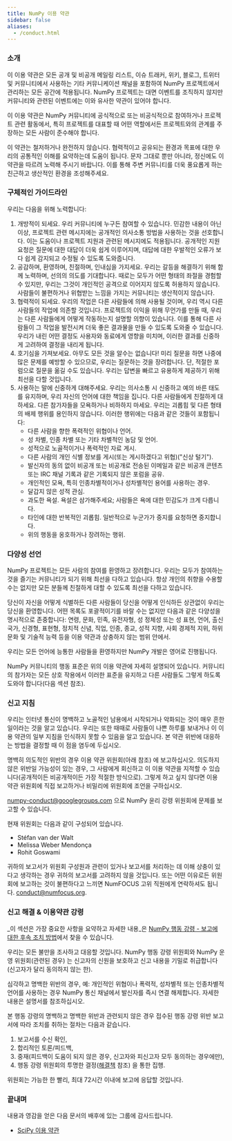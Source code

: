 ```yaml
---
title: NumPy 이용 약관
sidebar: false
aliases:
  - /conduct.html
---
```


### 소개

이 이용 약관은 모든 공개 및 비공개 메일링 리스트, 이슈 트래커, 위키, 블로그, 트위터 및 커뮤니티에서 사용하는 기타 커뮤니케이션 채널을 포함하여 NumPy 프로젝트에서 관리하는 모든 공간에 적용됩니다. NumPy 프로젝트는 대면 이벤트를 조직하지 않지만 커뮤니티와 관련된 이벤트에는 이와 유사한 약관이 있어야 합니다.

이 이용 약관은 NumPy 커뮤니티에 공식적으로 또는 비공식적으로 참여하거나 프로젝트 관련 활동에서, 특히 프로젝트를 대표할 때 어떤 역할에서든 프로젝트와의 관계를 주장하는 모든 사람이 준수해야 합니다.

이 약관는 철저하거나 완전하지 않습니다. 협력적이고 공유되는 환경과 목표에 대한 우리의 공통적인 이해를 요약하는데 도움이 됩니다. 문자 그대로 뿐만 아니라, 정신에도 이 약관을 따르려 노력해 주시기 바랍니다. 이를 통해 주변 커뮤니티를 더욱 풍요롭게 하는 친근하고 생산적인 환경을 조성해주세요.

### 구체적인 가이드라인

우리는 다음을 위해 노력합니다:

1. 개방적이 되세요. 우리 커뮤니티에 누구든 참여할 수 있습니다. 민감한 내용이 아닌 이상, 프로젝트 관련 메시지에는 공개적인 의사소통 방법을 사용하는 것을 선호합니다. 이는 도움이나 프로젝트 지원과 관련된 메시지에도 적용됩니다. 공개적인 지원 요청은 질문에 대한 대답이 더욱 쉽게 이루어지며, 대답에 대한 우발적인 오류가 보다 쉽게 감지되고 수정될 수 있도록 도와줍니다.
2. 공감하며, 환영하며, 친절하며, 인내심을 가지세요. 우리는 갈등을 해결하기 위해 함께 노력하며, 선의의 의도를 기대합니다. 때로는 모두가 어떤 형태의 좌절을 경험할 수 있지만, 우리는 그것이 개인적인 공격으로 이어지지 않도록 허용하지 않습니다. 사람들이 불편하거나 위협받는 느낌을 가지는 커뮤니티는 생산적이지 않습니다.
3. 협력적이 되세요. 우리의 작업은 다른 사람들에 의해 사용될 것이며, 우리 역시 다른 사람들의 작업에 의존할 것입니다. 프로젝트의 이익을 위해 무언가를 만들 때, 우리는 다른 사람들에게 어떻게 작동하는지 설명할 의향이 있습니다. 이를 통해 다른 사람들이 그 작업을 발전시켜 더욱 좋은 결과물을 만들 수 있도록 도와줄 수 있습니다. 우리가 내린 어떤 결정도 사용자와 동료에게 영향을 미치며, 이러한 결과를 신중하게 고려하여 결정을 내리게 됩니다.
4. 호기심을 가져보세요. 아무도 모든 것을 알수는 없습니다! 미리 질문을 하면 나중에 많은 문제를 예방할 수 있으므로, 우리는 질문하는 것을 장려합니다. 단, 적절한 포럼으로 질문을 옮길 수도 있습니다. 우리는 답변을 빠르고 유용하게 제공하기 위해 최선을 다할 것입니다.
5. 사용하는 말에 신중하게 대해주세요. 우리는 의사소통 시 신중하고 예의 바른 태도를 유지하며, 우리 자신의 언어에 대한 책임을 집니다. 다른 사람들에게 친절하게 대하세요. 다른 참가자들을 모욕하거나 비하하지 마세요. 우리는 괴롭힘 및 다른 형태의 배제 행위를 용인하지 않습니다. 이러한 행위에는 다음과 같은 것들이 포함됩니다:
    * 다른 사람을 향한 폭력적인 위협이나 언어.
    * 성 차별, 인종 차별 또는 기타 차별적인 농담 및 언어.
    * 성적으로 노골적이거나 폭력적인 자료 게시.
    * 다른 사람의 개인 식별 정보를 게시(또는 게시하겠다고 위협)("신상 털기").
    * 발신자의 동의 없이 비공개 또는 비공개로 전송된 이메일과 같은 비공개 콘텐츠 또는 IRC 채널 기록과 같은 기록되지 않은 포럼을 공유.
    * 개인적인 모욕, 특히 인종차별적이거나 성차별적인 용어를 사용하는 경우.
    * 달갑지 않은 성적 관심.
    * 과도한 욕설. 욕설은 삼가해주세요; 사람들은 욕에 대한 민감도가 크게 다릅니다.
    * 타인에 대한 반복적인 괴롭힘. 일반적으로 누군가가 중지를 요청하면 중지합니다.
    * 위의 행동을 옹호하거나 장려하는 행위.

### 다양성 선언

NumPy 프로젝트는 모든 사람의 참여를 환영하고 장려합니다. 우리는 모두가 참여하는 것을 즐기는 커뮤니티가 되기 위해 최선을 다하고 있습니다. 항상 개인의 취향을 수용할 수는 없지만 모든 분들께 친절하게 대할 수 있도록 최선을 다하고 있습니다.

당신이 자신을 어떻게 식별하든 다른 사람들이 당신을 어떻게 인식하든 상관없이 우리는 당신을 환영합니다. 어떤 목록도 포괄적이기를 바랄 수는 없지만 다음과 같은 다양성을 명시적으로 존중합니다: 연령, 문화, 민족, 유전자형, 성 정체성 또는 성 표현, 언어, 출신 국가, 신경형, 표현형, 정치적 신념, 직업, 인종, 종교, 성적 지향, 사회 경제적 지위, 하위 문화 및 기술적 능력 등을 이용 약관과 상충하지 않는 범위 안에서.

우리는 모든 언어에 능통한 사람들을 환영하지만 NumPy 개발은 영어로 진행됩니다.

NumPy 커뮤니티의 행동 표준은 위의 이용 약관에 자세히 설명되어 있습니다. 커뮤니티의 참가자는 모든 상호 작용에서 이러한 표준을 유지하고 다른 사람들도 그렇게 하도록 도와야 합니다(다음 섹션 참조).

### 신고 지침

우리는 인터넷 통신이 명백하고 노골적인 남용에서 시작되거나 악화되는 것이 매우 흔한 일이라는 것을 알고 있습니다. 우리는 또한 때때로 사람들이 나쁜 하루를 보내거나 이 이용 약관의 일부 지침을 인식하지 못할 수 있음을 알고 있습니다. 본 약관 위반에 대응하는 방법을 결정할 때 이 점을 염두에 두십시오.

명백히 의도적인 위반의 경우 이용 약관 위원회(아래 참조) 에 보고하십시오. 의도하지 않은 위반일 가능성이 있는 경우, 그 사람에게 회신하고 이 이용 약관을 지적할 수 있습니다(공개적이든 비공개적이든 가장 적절한 방식으로). 그렇게 하고 싶지 않다면 이용 약관 위원회에 직접 보고하거나 비밀리에 위원회에 조언을 구하십시오.

numpy-conduct@googlegroups.com 으로 NumPy 윤리 강령 위원회에 문제를 보고할 수 있습니다.

현재 위원회는 다음과 같이 구성되어 있습니다.

* Stéfan van der Walt
* Melissa Weber Mendonça
* Rohit Goswami

귀하의 보고서가 위원회 구성원과 관련이 있거나 보고서를 처리하는 데 이해 상충이 있다고 생각하는 경우 귀하의 보고서를 고려하지 않을 것입니다. 또는 어떤 이유로든 위원회에 보고하는 것이 불편하다고 느끼면 NumFOCUS 고위 직원에게 연락하셔도 됩니다. [conduct@numfocus.org](https://numfocus.org/code-of-conduct#persons-responsible).

### 신고 해결 & 이용약관 강령

_이 섹션은 가장 중요한 사항을 요약하고 자세한 내용_은 [NumPy 행동 강령 - 보고에 대한 후속 조치 방법](/report-handling-manual)에서 찾을 수 있습니다.

우리는 모든 불만을 조사하고 대응할 것입니다. NumPy 행동 강령 위원회와 NumPy 운영 위원회(관련된 경우) 는 신고자의 신원을 보호하고 신고 내용을 기밀로 취급합니다(신고자가 달리 동의하지 않는 한).

심각하고 명백한 위반의 경우, 예: 개인적인 위협이나 폭력적, 성차별적 또는 인종차별적 언어를 사용하는 경우 NumPy 통신 채널에서 발신자를 즉시 연결 해제합니다. 자세한 내용은 설명서를 참조하십시오.

본 행동 강령의 명백하고 명백한 위반과 관련되지 않은 경우 접수된 행동 강령 위반 보고서에 따라 조치를 취하는 절차는 다음과 같습니다.

1. 보고서를 수신 확인,
2. 합리적인 토론/피드백,
3. 중재(피드백이 도움이 되지 않은 경우, 신고자와 피신고자 모두 동의하는 경우에만),
4. 행동 강령 위원회의 투명한 결정([해결책](/report-handling-manual/#resolutions) 참조) 을 통한 집행.

위원회는 가능한 한 빨리, 최대 72시간 이내에 보고에 응답할 것입니다.

### 끝내며

내용과 영감을 얻은 다음 문서의 배후에 있는 그룹에 감사드립니다.

- [SciPy 이용 약관](https://docs.scipy.org/doc/scipy/dev/conduct/code_of_conduct.html)
